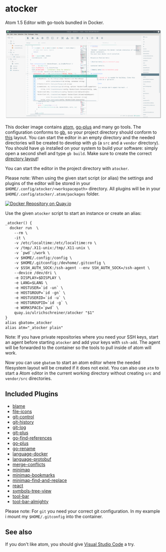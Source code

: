 # atocker
Atom 1.5 Editor with go-tools bundled in Docker.

![Screenshot](screenshot.png)

This docker image contains [atom](http://atom.io), [go-plus](https://github.com/joefitzgerald/go-plus)  and many go tools. The configuration conforms to
[gb](http://getgb.io/), so your project directory should conform to [this](http://getgb.io/docs/project/) layout. You can start the editor in an empty
directory and the needed directories will be created to develop with `gb` (a `src` and a `vendor` directory). You should have `gb` installed on your
system to build your software: simply open a second shell and type `gb build`. Make sure to create the correct [directory layout](http://getgb.io/docs/project/)!

You can start the editor in the project directory with `atocker`.

Please note: When using the given start script (or alias) the settings and plugins of the editor will be stored in your
`$HOME/.config/atocker/<workspacepath>` directory. All plugins will be in your `$HOME/.config/atocker/.atom/packages` folder. 

[![Docker Repository on Quay.io](https://quay.io/repository/ulrichschreiner/atocker/status "Docker Repository on Quay.io")](https://quay.io/repository/ulrichschreiner/atocker)

Use the given `atocker` script to start an instance or create an alias:

```
_atocker() {
  docker run  \
    --rm \
    -it \
    -v /etc/localtime:/etc/localtime:ro \
    -v /tmp/.X11-unix:/tmp/.X11-unix \
    -v `pwd`:/work \
    -v $HOME/.config:/config \
    -v $HOME/.gitconfig:/devhome/.gitconfig \
    -v $SSH_AUTH_SOCK:/ssh-agent --env SSH_AUTH_SOCK=/ssh-agent \
    --device /dev/dri \
    -e DISPLAY=$DISPLAY \
    -e LANG=$LANG \
    -e HOSTUSER=`id -un` \
    -e HOSTGROUP=`id -gn` \
    -e HOSTUSERID=`id -u` \
    -e HOSTGROUPID=`id -g` \
    -e WORKSPACE=`pwd` \
    quay.io/ulrichschreiner/atocker "$1"
}
alias gbatom=_atocker
alias atm="_atocker plain"
```
Note: If you have private repositories where you need your SSH keys, start an agent before starting `atocker` and add your keys with `ssh-add`. The agent will be forwarded to the container so the tools to pull inside of atom will work.

Now you can use `gbatom` to start an atom editor where the needed filesystem layout will be created if it does not exist. You can also use `atm` to start a Atom editor in the current working directory without creating `src` and `vendor/src` directories.

## Included Plugins

- [blame](https://atom.io/packages/blame)
- [file-icons](https://atom.io/packages/file-icons)
- [git-control](https://atom.io/packages/git-control)
- [git-history](https://atom.io/packages/git-history)
- [git-log](https://atom.io/packages/git-log)
- [git-plus](https://atom.io/packages/git-plus)
- [go-find-references](https://atom.io/packages/go-find-references)
- [go-plus](https://atom.io/packages/go-plus)
- [go-rename](https://atom.io/packages/go-rename)
- [language-docker](https://atom.io/packages/language-docker)
- [language-protobuf](https://atom.io/packages/language-protobuf)
- [merge-conflicts](https://atom.io/packages/merge-conflicts)
- [minimap](https://atom.io/packages/minimap)
- [minimap-bookmarks](https://atom.io/packages/minimap-bookmarks)
- [minimap-find-and-replace](https://atom.io/packages/minimap-find-and-replace)
- [react](https://atom.io/packages/react)
- [symbols-tree-view](https://atom.io/packages/symbols-tree-view)
- [tool-bar](https://atom.io/packages/tool-bar)
- [tool-bar-almighty](https://atom.io/packages/too-bar-almighty)

Please note: For `git` you need your correct git configuration. In my example i mount my `$HOME/.gitconfig` into the container.

## See also
If you don't like atom, you should give  [Visual Studio Code](https://github.com/ulrichSchreiner/vsc) a try.
